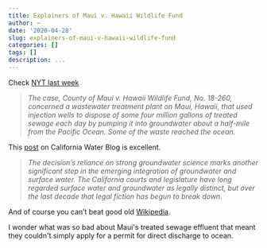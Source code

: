 ```yaml
---
title: Explainers of Maui v. Hawaii Wildlife Fund
author: ~
date: '2020-04-28'
slug: explainers-of-maui-v-hawaii-wildlife-fund
categories: []
tags: []
description: ...
---
```

Check [NYT last week](https://www.nytimes.com/2020/04/23/us/supreme-court-clean-water-act-hawaii.html)

> *The case, County of Maui v. Hawaii Wildlife Fund, No. 18-260, concerned a wastewater treatment plant on Maui, Hawaii, that used injection wells to dispose of some four million gallons of treated sewage each day by pumping it into groundwater about a half-mile from the Pacific Ocean. Some of the waste reached the ocean.*

This [post](https://californiawaterblog.com/2020/04/26/supreme-court-ruling-finds-old-new-middle-ground-on-clean-water-acts-application-to-groundwater/?ref=upflow.co) on California Water Blog is excellent.

> *The decision’s reliance on strong groundwater science marks another significant step in the emerging integration of groundwater and surface water. The California courts and legislature have long regarded surface water and groundwater as legally distinct, but over the last decade that legal fiction has begun to break down.*

And of course you can’t beat good old [Wikipedia](https://en.wikipedia.org/wiki/County_of_Maui_v._Hawaii_Wildlife_Fund).

I wonder what was so bad about Maui's treated sewage effluent that meant they couldn't simply apply for a permit for direct discharge to ocean.